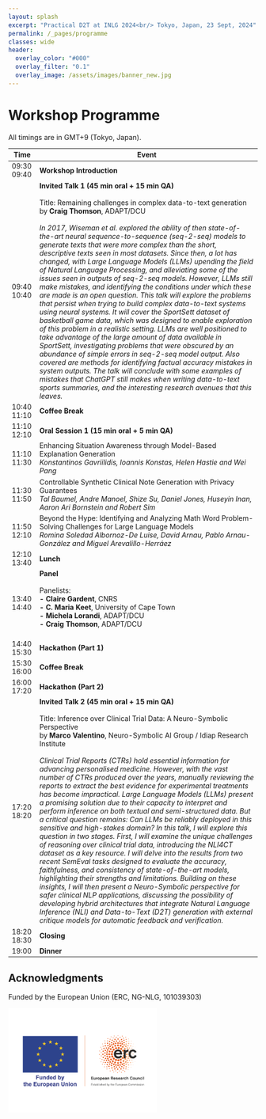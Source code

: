 ```yaml
---
layout: splash
excerpt: "Practical D2T at INLG 2024<br/> Tokyo, Japan, 23 Sept, 2024"
permalink: /_pages/programme
classes: wide
header:
  overlay_color: "#000"
  overlay_filter: "0.1"
  overlay_image: /assets/images/banner_new.jpg
---
```

 <div class="forms-container">

 <!-- <div class="forms">
    <img src="assets/images/github-logo.png">
    <a href="https://github.com/practicald2t/hackathon/">
    <p style="font-size: large">Hackathon – Github</p>
    </a>
</div> -->
</div>

# Workshop Programme
All timings are in GMT+9 (Tokyo, Japan).

| Time                     | Event                    |
| ------------------------ | ------------------------------------ |
| 09:30 09:40 | **Workshop Introduction** |
| 09:40 10:40 | **Invited Talk 1 (45 min oral + 15 min QA)**<br> <br> Title: Remaining challenges in complex data-to-text generation<br>by **Craig Thomson**, ADAPT/DCU<br> <br> <em>In 2017, Wiseman et al. explored the ability of then state-of-the-art neural sequence-to-sequence (seq-2-seq) models to generate texts that were more complex than the short, descriptive texts seen in most datasets.  Since then, a lot has changed, with Large Language Models (LLMs) upending the field of Natural Language Processing, and alleviating some of the issues seen in outputs of seq-2-seq models.  However, LLMs still make mistakes, and identifying the conditions under which these are made is an open question.  This talk will explore the problems that persist when trying to build complex data-to-text systems using neural systems.  It will cover the SportSett dataset of basketball game data, which was designed to enable exploration of this problem in a realistic setting.  LLMs are well positioned to take advantage of the large amount of data available in SportSett, investigating problems that were obscured by an abundance of simple errors in seq-2-seq model output.  Also covered are methods for identifying factual accuracy mistakes in system outputs.  The talk will conclude with some examples of mistakes that ChatGPT still makes when writing data-to-text sports summaries, and the interesting research avenues that this leaves.</em><br> | <img src="/assets/images/2024/Craig Thomson - fit.png" alt="ALT: Invited speaker propic" width="1500" height="2100"> |
| 10:40 11:10 | **Coffee Break** |
| 11:10 12:10 | **Oral Session 1 (15 min oral + 5 min QA)** |
| 11:10 11:30 | Enhancing Situation Awareness through Model-Based Explanation Generation <br> *Konstantinos Gavriilidis, Ioannis Konstas, Helen Hastie and Wei Pang* |
| 11:30 11:50 | Controllable Synthetic Clinical Note Generation with Privacy Guarantees <br> *Tal Baumel, Andre Manoel, Shize Su, Daniel Jones, Huseyin Inan, Aaron Ari Bornstein and Robert Sim* |
| 11:50 12:10 | Beyond the Hype: Identifying and Analyzing Math Word Problem-Solving Challenges for Large Language Models <br> *Romina Soledad Albornoz-De Luise, David Arnau, Pablo Arnau-González and Miguel Arevalillo-Herráez*  |
| 12:10 13:40 | **Lunch** |
| 13:40 14:40 | **Panel**<br> <br>Panelists:<br> **- Claire Gardent**, CNRS <br> **- C. Maria Keet**, University of Cape Town <br> **- Michela Lorandi**, ADAPT/DCU <br> **- Craig Thomson**, ADAPT/DCU <br> <br>|
| 14:40 15:30 | **Hackathon (Part 1)** |
| 15:30 16:00 | **Coffee Break** |
| 16:00 17:20 | **Hackathon (Part 2)** |
| 17:20 18:20 | **Invited Talk 2 (45 min oral + 15 min QA)**<br> <br> Title: Inference over Clinical Trial Data: A Neuro-Symbolic Perspective<br>by **Marco Valentino**,  Neuro-Symbolic AI Group / Idiap Research Institute<br> <br> <em>Clinical Trial Reports (CTRs) hold essential information for advancing personalised medicine. However, with the vast number of CTRs produced over the years, manually reviewing the reports to extract the best evidence for experimental treatments has become impractical. Large Language Models (LLMs) present a promising solution due to their capacity to interpret and perform inference on both textual and semi-structured data. But a critical question remains: Can LLMs be reliably deployed in this sensitive and high-stakes domain? In this talk, I will explore this question in two stages. First, I will examine the unique challenges of reasoning over clinical trial data, introducing the NLI4CT dataset as a key resource. I will delve into the results from two recent SemEval tasks designed to evaluate the accuracy, faithfulness, and consistency of state-of-the-art models, highlighting their strengths and limitations. Building on these insights, I will then present a Neuro-Symbolic perspective for safer clinical NLP applications, discussing the possibility of developing hybrid architectures that integrate Natural Language Inference (NLI) and Data-to-Text (D2T) generation with external critique models for automatic feedback and verification.</em><br> | <img src="/assets/images/2024/Marco Valentino - fit.png" alt="ALT: Invited speaker propic" width="1500" height="2100"> |
| 18:20 18:30 | **Closing** |
| 19:00 | **Dinner** |


## Acknowledgments
<p>Funded by the European Union (ERC, NG-NLG, 101039303)</p>
<img src="/assets/images/erc.png" style="max-width: 300px;" alt="ERC">
